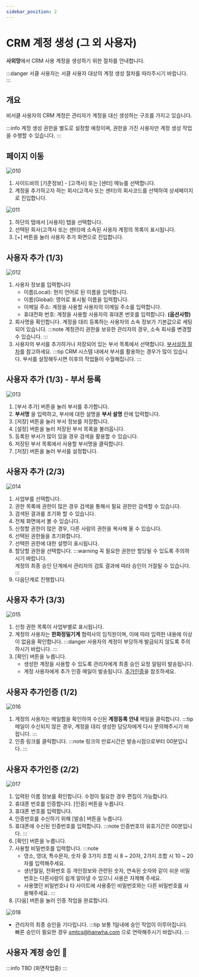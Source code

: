 ```yaml
---
sidebar_position: 2
---
```


# CRM 계정 생성 (그 외 사용자)

**사외망**에서 CRM 사용 계정을 생성하기 위한 절차를 안내합니다.

:::danger
서클 사용자는 서클 사용자 대상의 계정 생성 절차를 따라주시기 바랍니다.
:::



## 개요

비서클 사용자의 CRM 계정은 관리자가 계정을 대신 생성하는 구조를 가지고 있습니다.

:::info
계정 생성 권한을 별도로 설정할 예정이며, 권한을 가진 사용자만 계정 생성 작업을 수행할 수 있습니다.
:::

## 페이지 이동

![010](./img/010.png)

1. 사이드바의 [기준정보] - [고객사] 또는 [센터] 메뉴를 선택합니다.
2. 계정을 추가하고자 하는 회사(고객사 또는 센터)의 회사코드를 선택하여 상세페이지로 진입합니다.

![011](./img/011.png)

1. 하단의 탭에서 [사용자] 탭을 선택합니다.
2. 선택된 회사(고객사 또는 센터)에 소속된 사용자 계정의 목록이 표시됩니다.
3. [+] 버튼을 눌러 사용자 추가 화면으로 진입합니다.

## 사용자 추가 (1/3)

![012](./img/012.png)

1. 사용자 정보를 입력합니다
   - 이름(Local): 현지 언어로 된 이름을 입력합니다.
   - 이름(Global): 영어로 표시될 이름을 입력합니다.
   - 이메일 주소: 계정을 사용할 사용자의 이메일 주소를 입력합니다.
   - 휴대전화 번호: 계정을 사용할 사용자의 휴대폰 번호를 입력합니다. **(옵션사항)**
2. 회사명을 확인합니다. 계정을 대리 등록하는 사용자의 소속 정보가 기본값으로 세팅되어 있습니다.
   :::note
   계정관리 권한을 보유한 관리자의 경우, 소속 회사를 변경할 수 있습니다.
   :::
3. 사용자의 부서를 추가하거나 저장되어 있는 부서 목록에서 선택합니다. [부서설정 절차](#사용자-추가-13---부서-등록)를 참고하세요.
   :::tip
   CRM 시스템 내에서 부서를 활용하는 경우가 많이 있습니다. 부서를 설정해두시면 이후의 작업들이 수월해집니다.
   :::

## 사용자 추가 (1/3) - 부서 등록

![013](./img/013.png)

1. [부서 추가] 버튼을 눌러 부서를 추가합니다.
1. **부서명** 을 입력하고, 부서에 대한 설명을 **부서 설명** 란에 입력합니다.
1. [저장] 버튼을 눌러 부서 정보를 저장합니다.
1. [설정] 버튼을 눌러 저장된 부서 목록을 불러옵니다.
1. 등록된 부서가 많이 있을 경우 검색을 활용할 수 있습니다.
1. 저장된 부서 목록에서 사용할 부서명을 클릭합니다.
1. [저장] 버튼을 눌러 부서를 설정합니다.

## 사용자 추가 (2/3)

![014](./img/014.png)

1. 사업부를 선택합니다.
1. 권한 목록에 권한이 많은 경우 검색을 통해서 필요 권한만 검색할 수 있습니다.
1. 검색된 결과를 초기화 할 수 있습니다.
1. 전체 화면에서 볼 수 있습니다.
1. 신청할 권한이 많은 경우, 다른 사람의 권한을 복사해 올 수 있습니다.
1. 선택된 권한들을 초기화합니다.
1. 선택한 권한에 대한 설명이 표시됩니다.
1. 할당할 권한을 선택합니다.
   :::warning
   꼭 필요한 권한만 할당될 수 있도록 주의하시기 바랍니다.<br /> 계정의 최종 승인 단계에서 관리자의 검토 결과에 따라 승인이 거절될 수 있습니다.
   :::
1. 다음단계로 진행합니다.

## 사용자 추가 (3/3)

![015](./img/015.png)

1. 신청 권한 목록이 사업부별로 표시됩니다.
1. 계정의 사용자는 **한화정밀기계** 협력사의 임직원이며, 이에 따라 입력한 내용에 이상이 없음을 확인합니다.
   :::danger
   사용자의 계정이 부당하게 발급되지 않도록 주의하시기 바랍니다.
   :::
1. [확인] 버튼을 누릅니다.
   - 생성한 계정을 사용할 수 있도록 관리자에게 최종 승인 요청 알림이 발송됩니다.
   - 계정 사용자에게 추가 인증 메일이 발송됩니다. [추가인증](#사용자-추가인증)을 참조하세요.

## 사용자 추가인증 (1/2)

![016](./img/016.png)

1. 계정의 사용자는 메일함을 확인하여 수신된 **계정등록 안내** 메일을 클릭합니다.
   :::tip
   메일이 수신되지 않은 경우, 계정을 대리 생성한 담당자에게 다시 문의해주시기 바랍니다.
   :::
1. 인증 링크를 클릭합니다.
   :::note
   링크의 만료시간은 발송시점으로부터 00분입니다.
   :::

## 사용자 추가인증 (2/2)

![017](./img/017.png)

1. 입력된 이름 정보를 확인합니다. 수정이 필요한 경우 편집이 가능합니다.
1. 휴대폰 번호를 인증합니다. [인증] 버튼을 누릅니다.
1. 휴대폰 번호를 입력합니다.
1. 인증번호를 수신하기 위해 [발송] 버튼을 누릅니다.
1. 휴대폰에 수신된 인증번호를 입력합니다.
   :::note
   인증번호의 유효기간은 00분입니다.
   :::
1. [확인] 버튼을 누릅니다.
1. 사용할 비밀번호를 입력합니다.
   :::note
   - 영소, 영대, 특수문자, 숫자 중 3가지 조합 시 8 ~ 20자, 2가지 조합 시 10 ~ 20자를 입력해주세요.
   - 생년월일, 전화번호 등 개인정보와 관련된 숫자, 연속된 숫자와 같이 쉬운 비밀번호는 다른사람이 쉽게 알아낼 수 있으니 사용은 자제해 주세요.
   - 사용했던 비밀번호나 타 사이트에 사용중인 비밀번호와는 다른 비밀번호를 사용해주세요.
   :::
1. [다음] 버튼을 눌러 인증 작업을 완료합니다.

![018](./img/018.png)

- 관리자의 최종 승인을 기다립니다.
   :::tip
   보통 1일내에 승인 작업이 이루어집니다. 빠른 승인이 필요한 경우 smtcs@hanwha.com 으로 연락해주시기 바랍니다.
   :::

## 사용자 계정 승인 🚧

:::info
TBD (화면작업중)
:::